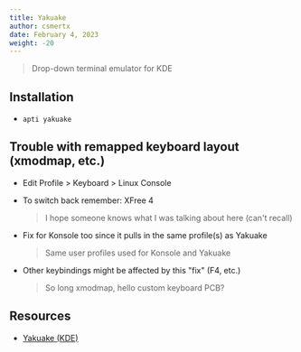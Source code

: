 ```yaml
---
title: Yakuake
author: csmertx
date: February 4, 2023
weight: -20
---
```


> Drop-down terminal emulator for KDE

## Installation

- ```apti yakuake```

## Trouble with remapped keyboard layout (xmodmap, etc.)

- Edit Profile > Keyboard > Linux Console

- To switch back remember: XFree 4

  > I hope someone knows what I was talking about here (can't recall)

- Fix for Konsole too since it pulls in the same profile(s) as Yakuake

  > Same user profiles used for Konsole and Yakuake

- Other keybindings might be affected by this "fix" (F4, etc.)

  > So long xmodmap, hello custom keyboard PCB?

## Resources

- [Yakuake (KDE)](https://apps.kde.org/yakuake/)
